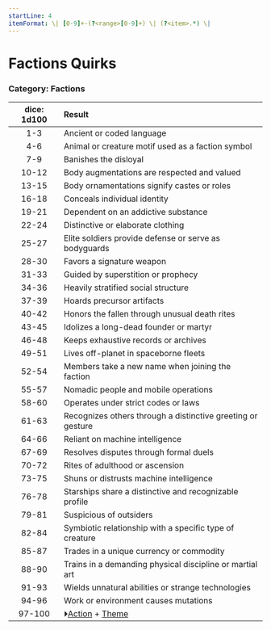 ```yaml
---
startLine: 4
itemFormat: \| [0-9]+-(?<range>[0-9]+) \| (?<item>.*) \|
---
```

# Factions Quirks
### Category: Factions

| dice: 1d100 | Result |
|:----:|:-------|
| 1-3 | Ancient or coded language |
| 4-6 | Animal or creature motif used as a faction symbol |
| 7-9 | Banishes the disloyal |
| 10-12 | Body augmentations are respected and valued |
| 13-15 | Body ornamentations signify castes or roles |
| 16-18 | Conceals individual identity |
| 19-21 | Dependent on an addictive substance |
| 22-24 | Distinctive or elaborate clothing |
| 25-27 | Elite soldiers provide defense or serve as bodyguards |
| 28-30 | Favors a signature weapon |
| 31-33 | Guided by superstition or prophecy |
| 34-36 | Heavily stratified social structure |
| 37-39 | Hoards precursor artifacts |
| 40-42 | Honors the fallen through unusual death rites |
| 43-45 | Idolizes a long-dead founder or martyr |
| 46-48 | Keeps exhaustive records or archives |
| 49-51 | Lives off-planet in spaceborne fleets |
| 52-54 | Members take a new name when joining the faction |
| 55-57 | Nomadic people and mobile operations |
| 58-60 | Operates under strict codes or laws |
| 61-63 | Recognizes others through a distinctive greeting or gesture |
| 64-66 | Reliant on machine intelligence |
| 67-69 | Resolves disputes through formal duels |
| 70-72 | Rites of adulthood or ascension |
| 73-75 | Shuns or distrusts machine intelligence |
| 76-78 | Starships share a distinctive and recognizable profile |
| 79-81 | Suspicious of outsiders |
| 82-84 | Symbiotic relationship with a specific type of creature |
| 85-87 | Trades in a unique currency or commodity |
| 88-90 | Trains in a demanding physical discipline or martial art |
| 91-93 | Wields unnatural abilities or strange technologies |
| 94-96 | Work or environment causes mutations |
| 97-100 | ⏵[Action](Core_Action.md) + [Theme](Core_Theme.md) |